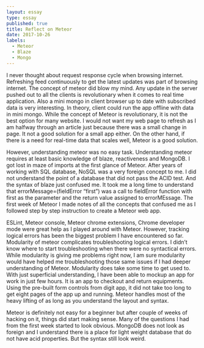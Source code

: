 ```yaml
---
layout: essay
type: essay
published: true
title: Reflect on Meteor
date: 2017-10-26
labels:
  - Meteor
  - Blaze
  - Mongo
---
```


I never thought about request response cycle when browsing internet. Refreshing feed continuously to get the latest updates was part of browsing internet. The concept of meteor did blow my mind. Any update in the server pushed out to all the clients is revolutionary when it comes to real time application. Also a mini mongo in client browser up to date with subscribed data is very interesting. In theory, client could run the app offline with data in mini mongo. While the concept of Meteor is revolutionary, it is not the best option for many website. I would not want my web page to refresh as I am halfway through an article just because there was a small change in page. It not a good solution for a small app either. On the other hand, if there is a need for real-time data that scales well, Meteor is a good solution. 

However, understanding meteor was no easy task. Understanding meteor requires at least basic knowledge of blaze, reactiveness and MongoDB. I got lost in maze of imports at the first glance of Meteor. After years of working with SQL database, NoSQL was a very foreign concept to me. I did not understand the point of a database that did not pass the ACID test. And the syntax of blaze just confused me. It took me a long time to understand that errorMessage=(fieldError “first”) was a call to fieldError function with first as the parameter and the return value assigned to errorMEssage. The first week of Meteor I made notes of all the concepts that confused me as I followed step by step instruction to create a Meteor web app.

ESLint, Meteor console, Meteor chrome extensions, Chrome developer mode were great help as I played around with Meteor. However, tracking logical errors has been the biggest problem I have encountered so far. Modularity of meteor complicates troubleshooting logical errors. I didn’t know where to start troubleshooting when there were no syntactical errors. While modularity is giving me problems right now, I am sure modularity would have helped me troubleshooting those same issues if I had deeper understanding of Meteor. Modularity does take some time to get used to. With just superficial understanding, I have been able to mockup an app for work in just few hours. It is an app to checkout and return equipments. Using the pre-built form controls from digit app, it did not take too long to get eight pages of the app up and running. Meteor handles most of the heavy lifting of as long as you understand the layout and syntax.

Meteor is definitely not easy for a beginner but after couple of weeks of hacking on it, things did start making sense. Many of the questions I had from the first week started to look obvious. MongoDB does not look as foreign and I understand there is a place for light weight database that do not have acid properties. But the syntax still look weird.


